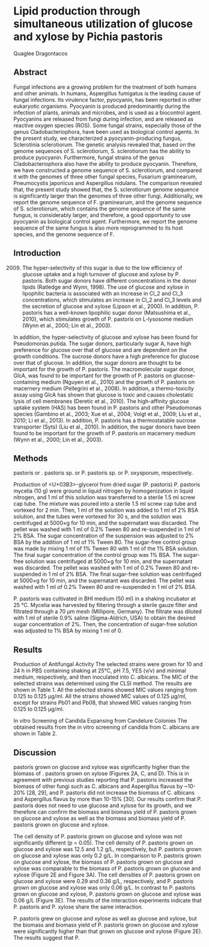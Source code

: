 # Lipid production through simultaneous utilization of glucose and xylose by Pichia pastoris
Quaglee Dragontacos


## Abstract
Fungal infections are a growing problem for the treatment of both humans and other animals. In humans, Aspergillus fumigatus is the leading cause of fungal infections. Its virulence factor, pyocyanin, has been reported in other eukaryotic organisms. Pyocyanin is produced predominantly during the infection of plants, animals and microbes, and is used as a biocontrol agent. Pyocyanins are released from fungi during infection, and are released as reactive oxygen species (ROS). Some fungal strains, especially those of the genus Cladobacteriophora, have been used as biological control agents. In the present study, we characterized a pyocyanin-producing fungus, Sclerotinia sclerotiorum. The genetic analysis revealed that, based on the genome sequences of S. sclerotiorum, S. sclerotiorum has the ability to produce pyocyanin. Furthermore, fungal strains of the genus Cladobacteriophora also have the ability to produce pyocyanin. Therefore, we have constructed a genome sequence of S. sclerotiorum, and compared it with the genomes of three other fungal species, Fusarium graminearum, Pneumocystis japonicus and Aspergillus nidulans. The comparison revealed that, the present study showed that, the S. sclerotiorum genome sequence is significantly larger than the genomes of three other fungi. Additionally, we report the genome sequence of F. graminearum, and the genome sequence of S. sclerotiorum, which contains the genome sequence of the same fungus, is considerably larger, and therefore, a good opportunity to use pyocyanin as biological control agent. Furthermore, we report the genome sequence of the same fungus is also more reprogrammed to its host species, and the genome sequence of F.


## Introduction
 2009. The hyper-selectivity of this sugar is due to the low efficiency of glucose uptake and a high turnover of glucose and xylose by P. pastoris. Both sugar donors have different concentrations in the donor lipids (Ratledge and Wynn, 1998). The use of glucose and xylose in lipophilic bacteria is associated with an increase in Cl_2 and Cl_3 concentrations, which stimulates an increase in Cl_2 and Cl_3 levels and the secretion of glucose and xylose (Lipson et al., 2000). In addition, P. pastoris has a well-known lipophilic sugar donor (Matsushima et al., 2010), which stimulates growth of P. pastoris on L-lysosome medium (Wynn et al., 2000; Lin et al., 2003).

In addition, the hyper-selectivity of glucose and xylose has been found for Pseudomonas putida. The sugar donors, particularly sugar A, have high preference for glucose over that of glucose and are dependent on the growth conditions. The sucrose donors have a high preference for glucose over that of glucose. In addition, the sugar donors are thought to be important for the growth of P. pastoris. The macromolecular sugar donor, GlcA, was found to be important for the growth of P. pastoris on glucose-containing medium (Nguyen et al., 2010) and the growth of P. pastoris on macernery medium (Pellegrini et al., 2008). In addition, a thermo-toxicity assay using GlcA has shown that glucose is toxic and causes cholestatic lysis of cell membranes (Deretic et al., 2010). The high-affinity glucose uptake system (HAS) has been found in P. pastoris and other Pseudomonas species (Gambino et al., 2003; Xue et al., 2004; Voigt et al., 2009; Liu et al., 2010; Li et al., 2013). In addition, P. pastoris has a thermostatable sucrose transporter (Syts) (Liu et al., 2010). In addition, the sugar donors have been found to be important for the growth of P. pastoris on macernery medium (Wynn et al., 2000; Lin et al., 2003).


## Methods
pastoris or . pastoris sp. or P. pastoris sp. or P. oxysporum, respectively.

Production of <U+03B3>-glycerol from dried sugar (P. pastoris)
P. pastoris mycelia (10 g) were ground in liquid nitrogen by homogenization in liquid nitrogen, and 1 ml of this solution was transferred to a sterile 1.5 ml screw cap tube. The mixture was poured into a sterile 1.5 ml screw cap tube and vortexed for 2 min. Then, 1 ml of the solution was added to 1 ml of 2% BSA solution, and the tubes were vortexed for 30 s, and the solution was centrifuged at 5000×g for 10 min, and the supernatant was discarded. The pellet was washed with 1 ml of 0.2% Tween 80 and re-suspended in 1 ml of 2% BSA. The sugar concentration of the suspension was adjusted to 2% BSA by the addition of 1 ml of 1% Tween 80. The sugar-free control group was made by mixing 1 ml of 1% Tween 80 with 1 ml of the 1% BSA solution. The final sugar concentration of the control group was 1% BSA. The sugar-free solution was centrifuged at 5000×g for 10 min, and the supernatant was discarded. The pellet was washed with 1 ml of 0.2% Tween 80 and re-suspended in 1 ml of 2% BSA. The final sugar-free solution was centrifuged at 5000×g for 10 min, and the supernatant was discarded. The pellet was washed with 1 ml of 0.2% Tween 80 and re-suspended in 1 ml of 2% BSA.

P. pastoris was cultivated in BHI medium (50 ml) in a shaking incubator at 25 °C. Mycelia was harvested by filtering through a sterile gauze filter and filtrated through a 70 µm mesh (Millipore, Germany). The filtrate was diluted with 1 ml of sterile 0.9% saline (Sigma-Aldrich, USA) to obtain the desired sugar concentration of 2%. Then, the concentration of sugar-free solution was adjusted to 1% BSA by mixing 1 ml of 0.


## Results
Production of Antifungal Activity
The selected strains were grown for 10 and 24 h in PBS containing shaking at 25°C, pH 7.5, YES (v/v) and minimal medium, respectively, and then inoculated into C. albicans. The MIC of the selected strains was determined using the CLSI method. The results are shown in Table 1. All the selected strains showed MIC values ranging from 0.125 to 0.125 µg/ml. All the strains showed MIC values of 0.125 µg/ml, except for strains Pb01 and Pb08, that showed MIC values ranging from 0.125 to 0.125 µg/ml.

In vitro Screening of Candida Expansing from Candelure Colonies
The obtained results from the in vitro screening of candida from C. albicans are shown in Table 2.


## Discussion
pastoris grown on glucose and xylose was significantly higher than the biomass of . pastoris grown on xylose (Figures 2A, C, and D). This is in agreement with previous studies reporting that P. pastoris increased the biomass of other fungi such as C. albicans and Aspergillus flavus by ~10-20% [28, 29], and P. pastoris did not increase the biomass of C. albicans and Aspergillus flavus by more than 10-15% [30]. Our results confirm that P. pastoris does not need to use glucose and xylose for its growth, and we therefore can confirm the biomass and biomass yield of P. pastoris grown on glucose and xylose as well as the biomass and biomass yield of P. pastoris grown on glucose and xylose.

The cell density of P. pastoris grown on glucose and xylose was not significantly different (p = 0.05). The cell density of P. pastoris grown on glucose and xylose was 12.5 and 1.2 g/L, respectively, but P. pastoris grown on glucose and xylose was only 0.2 g/L. In comparison to P. pastoris grown on glucose and xylose, the biomass of P. pastoris grown on glucose and xylose was comparable to the biomass of P. pastoris grown on glucose and xylose (Figure 2E and Figure 3A). The cell densities of P. pastoris grown on glucose and xylose were 0.29 and 0.36 g/L, respectively, and P. pastoris grown on glucose and xylose was only 0.06 g/L. In contrast to P. pastoris grown on glucose and xylose, P. pastoris grown on glucose and xylose was 0.06 g/L (Figure 3E). The results of the interaction experiments indicate that P. pastoris and P. xylose share the same interaction.

P. pastoris grew on glucose and xylose as well as glucose and xylose, but the biomass and biomass yield of P. pastoris grown on glucose and xylose were significantly higher than that grown on glucose and xylose (Figure 2E). The results suggest that P.
